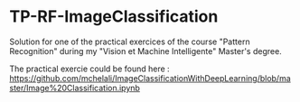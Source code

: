 # TP-RF-ImageClassification
Solution for one of the practical exercices of the course "Pattern Recognition" during my "Vision et Machine Intelligente" Master's degree. 

The practical exercie could be found here : https://github.com/mchelali/ImageClassificationWithDeepLearning/blob/master/Image%20Classification.ipynb
